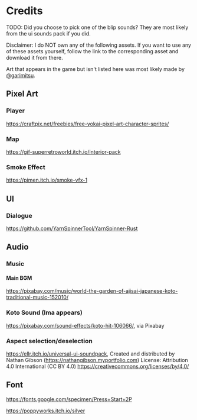 # Credits

TODO: Did you choose to pick one of the blip sounds? They are most likely from the ui sounds pack if you did.

Disclaimer: I do NOT own any of the following assets. If you want to use any of these assets yourself, follow the link to the corresponding asset and download it from there.

Art that appears in the game but isn't listed here was most likely made by [@garimitsu](https://github.com/garimitsu).

## Pixel Art

### Player

https://craftpix.net/freebies/free-yokai-pixel-art-character-sprites/

### Map

https://gif-superretroworld.itch.io/interior-pack

### Smoke Effect

https://pimen.itch.io/smoke-vfx-1

## UI

### Dialogue

https://github.com/YarnSpinnerTool/YarnSpinner-Rust

## Audio

### Music

#### Main BGM

https://pixabay.com/music/world-the-garden-of-ajisai-japanese-koto-traditional-music-152010/

### Koto Sound (Ima appears)

https://pixabay.com/sound-effects/koto-hit-106066/, via Pixabay

### Aspect selection/deselection

https://ellr.itch.io/universal-ui-soundpack,
Created and distributed by Nathan Gibson (https://nathangibson.myportfolio.com)
License: Attribution 4.0 International (CC BY 4.0)
https://creativecommons.org/licenses/by/4.0/

## Font

https://fonts.google.com/specimen/Press+Start+2P

https://poppyworks.itch.io/silver
